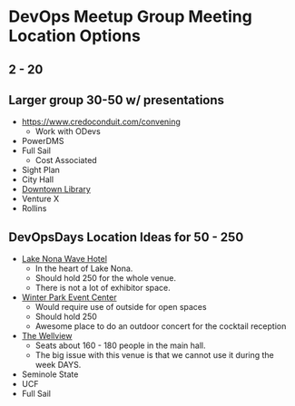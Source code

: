 # DevOps Meetup Group Meeting Location Options

## 2 - 20

## Larger group 30-50 w/ presentations

* https://www.credoconduit.com/convening
  * Work with ODevs
 * PowerDMS
 * Full Sail
   * Cost Associated
 * Sight Plan
 * City Hall
 * [Downtown Library](https://www.ocls.info/rooms-studios/latlon/28.568171,-81.346336/location/Orlando%20Public%20Library)
 * Venture X
 * Rollins

## DevOpsDays Location Ideas for 50 - 250

* [Lake Nona Wave Hotel](https://www.lakenonawavehotel.com/orlando-event-venues/lake-nona-event-venues)
  * In the heart of Lake Nona.
  * Should hold 250 for the whole venue.
  * There is not a lot of exhibitor space.
* [Winter Park Event Center](https://cityofwinterpark.org/departments/parks-recreation/library-events-center/)
  * Would require use of outside for open spaces
  * Should hold 250
  * Awesome place to do an outdoor concert for the cocktail reception
* [The Wellview](https://thewellvue.com/)
  * Seats about 160 - 180 people in the main hall.
  * The big issue with this venue is that we cannot use it during the week DAYS.
* Seminole State
* UCF
* Full Sail
